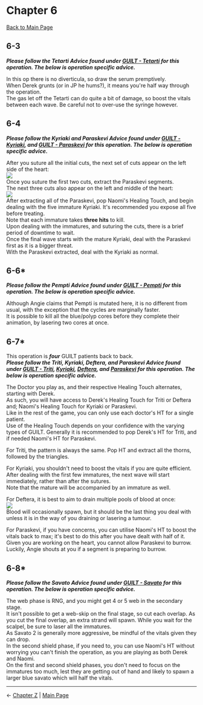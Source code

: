 
# Chapter 6

[Back to Main Page](../../index/eng/index.md)

## 6-3

***Please follow the Tetarti Advice found under [GUILT - Tetarti](../../guilt/eng/tetarti.md) for this operation. The below is operation specific advice.*** <br>

In this op there is no diverticula, so draw the serum premptively. <br>
When Derek grunts (or in JP he hums?), it means you're half way through the operation. <br>
The gas let off the Tetarti can do quite a bit of damage, so boost the vitals between each wave. Be careful not to over-use the syringe however. <br>

## 6-4

***Please follow the Kyriaki and Paraskevi Advice found under [GUILT - Kyriaki](../../guilt/eng/kyriaki.md), and [GUILT - Paraskevi](../../guilt/eng/paraskevi.md) for this operation. The below is operation specific advice.*** <br>

After you suture all the initial cuts, the next set of cuts appear on the left side of the heart: <br>
![](./img/6-4_firstCuts.png) <br>
Once you suture the first two cuts, extract the Paraskevi segments. <br>
The next three cuts also appear on the left and middle of the heart: <br>
![](./img/6-4_secondCuts.png) <br>
After extracting all of the Paraskevi, pop Naomi's Healing Touch, and begin dealing with the five immature Kyriaki. It's recommended you expose all five before treating. <br>
Note that each immature takes **three hits** to kill. <br>
Upon dealing with the immatures, and suturing the cuts, there is a brief period of downtime to wait. <br>
Once the final wave starts with the mature Kyriaki, deal with the Paraskevi first as it is a bigger threat. <br>
With the Paraskevi extracted, deal with the Kyriaki as normal. <br>

## 6-6*

***Please follow the Pempti Advice found under [GUILT - Pempti](../../guilt/eng/pempti.md) for this operation. The below is operation specific advice.*** <br>

Although Angie claims that Pempti is mutated here, it is no different from usual, with the exception that the cycles are marginally faster. <br>
It is possible to kill all the blue/polyp cores before they complete their animation, by lasering two cores at once. <br>

## 6-7*

This operation is ***four*** GUILT patients back to back. <br>
***Please follow the Triti, Kyriaki, Deftera, and Paraskevi Advice found under [GUILT - Triti](../../guilt/eng/triti.md), [Kyriaki](../../guilt/eng/kyriaki.md), [Deftera](../../guilt/eng/deftera.md), and [Paraskevi](../../guilt/eng/paraskevi.md) for this operation. The below is operation specific advice.*** <br>

The Doctor you play as, and their respective Healing Touch alternates, starting with Derek. <br>
As such, you will have access to Derek's Healing Touch for Triti or Deftera and; Naomi's Healing Touch for Kyriaki or Paraskevi. <br>
Like in the rest of the game, you can only use each doctor's HT for a single patient. <br>
Use of the Healing Touch depends on your confidence with the varying types of GUILT. Generally it is recommended to pop Derek's HT for Triti, and if needed Naomi's HT for Paraskevi. <br>

For Triti, the pattern is always the same. Pop HT and extract all the thorns, followed by the triangles. <br>

For Kyriaki, you shouldn't need to boost the vitals if you are quite efficient. <br>
After dealing with the first few immatures, the next wave will start immediately, rather than after the sutures. <br>
Note that the mature will be accompanied by an immature as well. <br>

For Deftera, it is best to aim to drain multiple pools of blood at once: <br>
![](./img/6-7_blood.png) <br>
Blood will occasionally spawn, but it should be the last thing you deal with unless it is in the way of you draining or lasering a tumour. <br>

For Paraskevi, if you have concerns, you can utilise Naomi's HT to boost the vitals back to max; it's best to do this after you have dealt with half of it. <br>
Given you are working on the heart, you cannot allow Paraskevi to burrow. Luckily, Angie shouts at you if a segment is preparing to burrow. <br>

## 6-8*

***Please follow the Savato Advice found under [GUILT - Savato](../../guilt/eng/savato.md) for this operation. The below is operation specific advice.*** <br>

The web phase is RNG, and you might get 4 or 5 web in the secondary stage. <br>
It isn't possible to get a web-skip on the final stage, so cut each overlap. As you cut the final overlap, an extra strand will spawn. While you wait for the scalpel, be sure to laser all the immatures. <br>
As Savato 2 is generally more aggressive, be mindful of the vitals given they can drop. <br>
In the second shield phase, if you need to, you can use Naomi's HT without worrying you can't finish the operation, as you are playing as both Derek and Naomi. <br>
On the first and second shield phases, you don't need to focus on the immatures too much, lest they are getting out of hand and likely to spawn a larger blue savato which will half the vitals. <br>

---

← [Chapter Z](./chpZ.md) | [Main Page](../../index/eng/index.md)